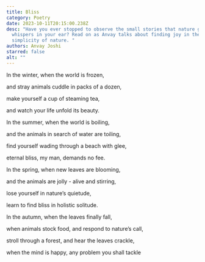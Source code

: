 ```yaml
---
title: Bliss
category: Poetry
date: 2023-10-11T20:15:00.238Z
desc: "Have you ever stopped to observe the small stories that nature gently
  whispers in your ear? Read on as Anvay talks about finding joy in the
  simplicity of nature. "
authors: Anvay Joshi
starred: false
alt: ""
---
```

<!--StartFragment-->

In the winter, when the world is frozen,

and stray animals cuddle in packs of a dozen,

make yourself a cup of steaming tea,

and watch your life unfold its beauty.





In the summer, when the world is boiling,

and the animals in search of water are toiling,

find yourself wading through a beach with glee,

eternal bliss, my man, demands no fee.





In the spring, when new leaves are blooming,

and the animals are jolly - alive and stirring,

lose yourself in nature’s quietude,

learn to find bliss in holistic solitude.





In the autumn, when the leaves finally fall,

when animals stock food, and respond to nature’s call,

stroll through a forest, and hear the leaves crackle,

when the mind is happy, any problem you shall tackle

<!--EndFragment-->